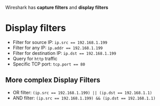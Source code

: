 Wireshark has **capture filters** and **display filters**

# Display filters

- Filter for source IP: `ip.src == 192.168.1.199`
- Filter for any IP: `ip.addr == 192.168.1.199` 
- Filter for destination IP: `ip.dst == 192.168.1.199`
- Query for `http` traffic 
- Specific TCP port: `tcp.port == 80`

## More complex Display Filters
* OR filter: `(ip.src == 192.168.1.199) || (ip.dst == 192.168.1.1)`
* AND filter: `(ip.src == 192.168.1.199) && (ip.dst == 192.168.1.1)`
